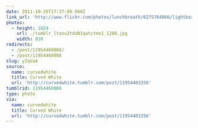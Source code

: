 ```yaml
---
date: 2011-10-26T17:37:00.000Z
link_url: 'http://www.flickr.com/photos/lunchbreath/6275764866/lightbox/'
photos:
  - height: 1024
    url: ./tumblr_ltoou2tdaN1qatctmo1_1280.jpg
    width: 810
redirects:
  - /post/11954460008/
  - /post/11954460008
slug: yIqVaA
source:
  name: curvedwhite
  title: Curved White
  url: 'http://curvedwhite.tumblr.com/post/11954403256'
tumblrid: 11954460008
type: photo
via:
  name: curvedwhite
  title: Curved White
  url: 'http://curvedwhite.tumblr.com/post/11954403256'
---
```


